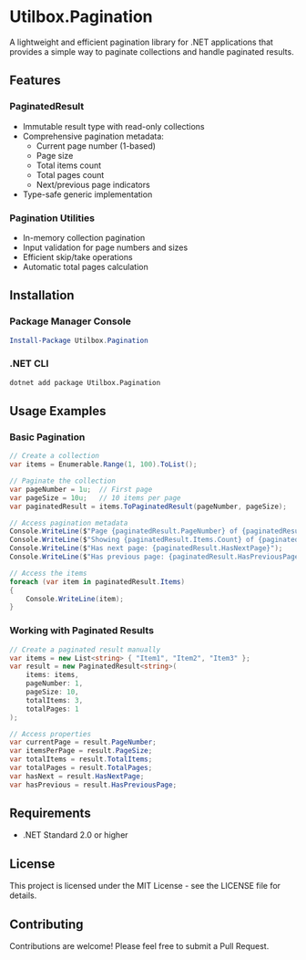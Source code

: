 # Utilbox.Pagination

A lightweight and efficient pagination library for .NET applications that provides a simple way to paginate collections and handle paginated results.

## Features

### PaginatedResult<T>

- Immutable result type with read-only collections
- Comprehensive pagination metadata:
  - Current page number (1-based)
  - Page size
  - Total items count
  - Total pages count
  - Next/previous page indicators
- Type-safe generic implementation

### Pagination Utilities

- In-memory collection pagination
- Input validation for page numbers and sizes
- Efficient skip/take operations
- Automatic total pages calculation

## Installation

### Package Manager Console

```powershell
Install-Package Utilbox.Pagination
```

### .NET CLI

```bash
dotnet add package Utilbox.Pagination
```

## Usage Examples

### Basic Pagination

```csharp
// Create a collection
var items = Enumerable.Range(1, 100).ToList();

// Paginate the collection
var pageNumber = 1u;  // First page
var pageSize = 10u;   // 10 items per page
var paginatedResult = items.ToPaginatedResult(pageNumber, pageSize);

// Access pagination metadata
Console.WriteLine($"Page {paginatedResult.PageNumber} of {paginatedResult.TotalPages}");
Console.WriteLine($"Showing {paginatedResult.Items.Count} of {paginatedResult.TotalItems} items");
Console.WriteLine($"Has next page: {paginatedResult.HasNextPage}");
Console.WriteLine($"Has previous page: {paginatedResult.HasPreviousPage}");

// Access the items
foreach (var item in paginatedResult.Items)
{
    Console.WriteLine(item);
}
```

### Working with Paginated Results

```csharp
// Create a paginated result manually
var items = new List<string> { "Item1", "Item2", "Item3" };
var result = new PaginatedResult<string>(
    items: items,
    pageNumber: 1,
    pageSize: 10,
    totalItems: 3,
    totalPages: 1
);

// Access properties
var currentPage = result.PageNumber;
var itemsPerPage = result.PageSize;
var totalItems = result.TotalItems;
var totalPages = result.TotalPages;
var hasNext = result.HasNextPage;
var hasPrevious = result.HasPreviousPage;
```

## Requirements

- .NET Standard 2.0 or higher

## License

This project is licensed under the MIT License - see the LICENSE file for details.

## Contributing

Contributions are welcome! Please feel free to submit a Pull Request.
